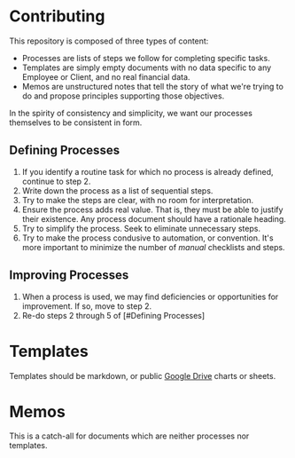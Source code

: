 
# Contributing

This repository is composed of three types of content:
  * Processes are lists of steps we follow for completing specific tasks.
  * Templates are simply empty documents with no data specific to any Employee or Client, and no real financial data.
  * Memos are unstructured notes that tell the story of what we're trying to do and propose principles supporting those objectives.

In the spirity of consistency and simplicity, we want our processes themselves to be consistent in form.

## Defining Processes

1. If you identify a routine task for which no process is already defined, continue to step 2.
2. Write down the process as a list of sequential steps.
3. Try to make the steps are clear, with no room for interpretation.
4. Ensure the process adds real value. That is, they must be able to justify their existence. Any process document should have a rationale heading.
5. Try to simplify the process. Seek to eliminate unnecessary steps.
6. Try to make the process condusive to automation, or convention. It's more important to minimize the number of *manual* checklists and steps.

## Improving Processes

1. When a process is used, we may find deficiencies or opportunities for improvement. If so, move to step 2.
2. Re-do steps 2 through 5 of [#Defining Processes]

# Templates

Templates should be markdown, or public [Google Drive](https://drive.google.com/drive/u/0/folders/1JfcXagifO5wmixA-vjI_qgYs1qzw4-dM) charts or sheets.

# Memos

This is a catch-all for documents which are neither processes nor templates.
